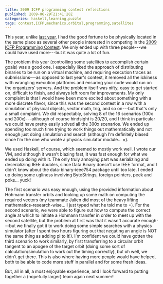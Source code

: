 ```yaml
---
title: 2009 ICFP programming contest reflections
published: 2009-06-29T21:41:20Z
categories: haskell,learning,puzzle
tags: contest,ICFP,mechanics,orbital,programming,satellites
---
```


This year, unlike <a href="http://byorgey.wordpress.com/2008/07/15/icfp-programming-contest-reflections/">last year</a>, I had the good fortune to be physically located in the same place as several other people interested in competing in the <a href="http://icfpcontest.org/">2009 ICFP Programming Contest</a>.  We only ended up with three people---we could have used more---but it was quite a lot of fun.

The problem this year (controlling some satellites to accomplish certain goals) was a good one.  I especially liked the approach of distributing binaries to be run on a virtual machine, and requiring execution traces as submissions---as opposed to last year's contest, it removed all the ickiness with wrangling execution platforms and ensuring your code would run on the organizers' servers.  And the problem itself was nifty, easy to get started on, difficult to finish, and always left room for improvements.  My only complaint is that I would have been more excited about something with a more discrete flavor, since this was the second contest in a row with a simulation of physical objects, vector math, trig, and so on---but that's only a small complaint.  We did respectably, solving 8 of the 16 scenarios (100x and 200x)---although of course hindsight is 20/20, and I think in particular we could have pretty easily solved all the 300x scenarios.  We ended up spending too much time trying to work things out mathematically and not enough just doing simulation and search (although I'm definitely biased since I'm the one who wrote a physics simulator module... =).

We used Haskell, of course, which seemed to mostly work well.  I wrote our VM, and although it wasn't blazing fast, it was fast enough for what we ended up doing with it. The only truly annoying part was serializing and deserializing IEEE doubles, since Data.Binary doesn't use IEEE format, and I didn't know about the data-binary-ieee754 package until too late.  I ended up doing some ugliness involving ByteStrings, foreign pointers, peek and poke... yuck!

The first scenario was easy enough, using the provided information about Hohmann transfer orbits and looking up some math on computing the required vectors (my teammate Julien did most of the heavy lifting mathematics-research-wise... I just typed what he told me to =).  For the second scenario, we were able to figure out how to compute the correct angle at which to initiate a Hohmann transfer in order to meet up with the second satellite, but the problem at first was that it wasn't accurate enough---but we finally got it to work doing some simple searches with a physics simulator (after I spent two hours figuring out that negating an angle is NOT the same thing as adding pi to it!).  I'm confident we could have gotten the third scenario to work similarly, by first transferring to a circular orbit tangent to an apogee of the target orbit (doing some sort of calculation/simulation to work out the timing correctly), but oh well, we didn't get there.  This is also where having more people would have helped, both to be able to code more stuff in parallel and for some fresh ideas.

But, all in all, a most enjoyable experience, and I look forward to putting together a (hopefully larger) team again next summer!

